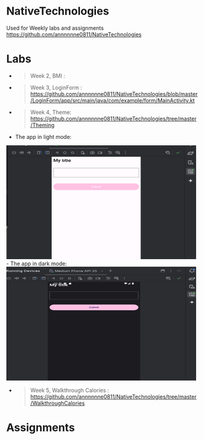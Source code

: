 # NativeTechnologies
Used for Weekly labs and assignments
https://github.com/annnnnne0811/NativeTechnologies

# Labs 
- > Week 2, BMI  : 
- > Week 3, LoginForm : https://github.com/annnnnne0811/NativeTechnologies/blob/master/LoginForm/app/src/main/java/com/example/form/MainActivity.kt
- > Week 4, Theme: https://github.com/annnnnne0811/NativeTechnologies/tree/master/Theming
- The app in light mode: 
<img src="img.png" alt="Light Mode" height="300" width="500">
- The app in dark mode:
<img src="img_1.png" alt="Dark Mode" height="300" width="500">

- > Week 5, Walkthrough Calories  : https://github.com/annnnnne0811/NativeTechnologies/tree/master/WalkthroughCalories 

  





# Assignments

